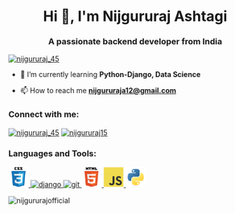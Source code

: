 <h1 align="center">Hi 👋, I'm Nijgururaj Ashtagi</h1>
<h3 align="center">A passionate backend developer from India</h3>

<p align="left"> <a href="https://twitter.com/nijgururaj_45" target="blank"><img src="https://img.shields.io/twitter/follow/nijgururaj_45?logo=twitter&style=for-the-badge" alt="nijgururaj_45" /></a> </p>

- 🌱 I’m currently learning **Python-Django, Data Science**

- 📫 How to reach me **nijgururaja12@gmail.com**

<h3 align="left">Connect with me:</h3>
<p align="left">
<a href="https://twitter.com/nijgururaj_45" target="blank"><img align="center" src="https://raw.githubusercontent.com/rahuldkjain/github-profile-readme-generator/master/src/images/icons/Social/twitter.svg" alt="nijgururaj_45" height="30" width="40" /></a>
<a href="https://linkedin.com/in/nijgururaj15" target="blank"><img align="center" src="https://raw.githubusercontent.com/rahuldkjain/github-profile-readme-generator/master/src/images/icons/Social/linked-in-alt.svg" alt="nijgururaj15" height="30" width="40" /></a>
</p>

<h3 align="left">Languages and Tools:</h3>
<p align="left"> <a href="https://www.w3schools.com/css/" target="_blank" rel="noreferrer"> <img src="https://raw.githubusercontent.com/devicons/devicon/master/icons/css3/css3-original-wordmark.svg" alt="css3" width="40" height="40"/> </a> <a href="https://www.djangoproject.com/" target="_blank" rel="noreferrer"> <img src="https://cdn.worldvectorlogo.com/logos/django.svg" alt="django" width="40" height="40"/> </a> <a href="https://git-scm.com/" target="_blank" rel="noreferrer"> <img src="https://www.vectorlogo.zone/logos/git-scm/git-scm-icon.svg" alt="git" width="40" height="40"/> </a> <a href="https://www.w3.org/html/" target="_blank" rel="noreferrer"> <img src="https://raw.githubusercontent.com/devicons/devicon/master/icons/html5/html5-original-wordmark.svg" alt="html5" width="40" height="40"/> </a> <a href="https://developer.mozilla.org/en-US/docs/Web/JavaScript" target="_blank" rel="noreferrer"> <img src="https://raw.githubusercontent.com/devicons/devicon/master/icons/javascript/javascript-original.svg" alt="javascript" width="40" height="40"/> </a> <a href="https://www.python.org" target="_blank" rel="noreferrer"> <img src="https://raw.githubusercontent.com/devicons/devicon/master/icons/python/python-original.svg" alt="python" width="40" height="40"/> </a> </p>

<p><img align="center" src="https://github-readme-stats.vercel.app/api/top-langs?username=nijgururajofficial&show_icons=true&locale=en&layout=compact" alt="nijgururajofficial" /></p>

